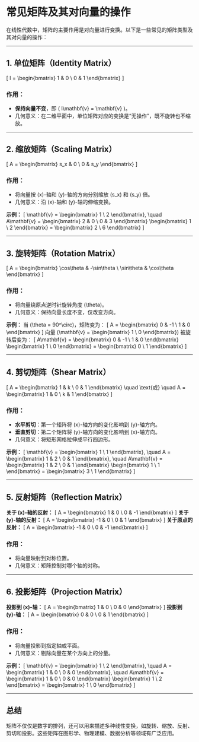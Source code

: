 # 常见矩阵及其对向量的操作

在线性代数中，矩阵的主要作用是对向量进行变换。以下是一些常见的矩阵类型及其对向量的操作：

---

## 1. 单位矩阵（Identity Matrix）
\[
I = \begin{bmatrix} 
1 & 0 \\ 
0 & 1 
\end{bmatrix}
\]
### 作用：
- **保持向量不变**，即 \( I\mathbf{v} = \mathbf{v} \)。
- 几何意义：在二维平面中，单位矩阵对应的变换是“无操作”，既不旋转也不缩放。

---

## 2. 缩放矩阵（Scaling Matrix）
\[
A = \begin{bmatrix} 
s_x & 0 \\ 
0 & s_y 
\end{bmatrix}
\]
### 作用：
- 将向量按 \(x\)-轴和 \(y\)-轴的方向分别缩放 \(s_x\) 和 \(s_y\) 倍。
- 几何意义：沿 \(x\)-轴和 \(y\)-轴的伸缩变换。

**示例：**
\[
\mathbf{v} = \begin{bmatrix} 1 \\ 2 \end{bmatrix}, \quad 
A\mathbf{v} = \begin{bmatrix} 
2 & 0 \\ 
0 & 3 
\end{bmatrix} \begin{bmatrix} 1 \\ 2 \end{bmatrix} = \begin{bmatrix} 2 \\ 6 \end{bmatrix}
\]

---

## 3. 旋转矩阵（Rotation Matrix）
\[
A = \begin{bmatrix} 
\cos\theta & -\sin\theta \\ 
\sin\theta & \cos\theta 
\end{bmatrix}
\]
### 作用：
- 将向量绕原点逆时针旋转角度 \(\theta\)。
- 几何意义：保持向量长度不变，仅改变方向。

**示例：** 当 \(\theta = 90^\circ\)，矩阵变为：
\[
A = \begin{bmatrix} 
0 & -1 \\ 
1 & 0 
\end{bmatrix}
\]
向量 \(\mathbf{v} = \begin{bmatrix} 1 \\ 0 \end{bmatrix}\) 被旋转后变为：
\[
A\mathbf{v} = \begin{bmatrix} 
0 & -1 \\ 
1 & 0 
\end{bmatrix} \begin{bmatrix} 
1 \\ 0 
\end{bmatrix} = \begin{bmatrix} 
0 \\ 1 
\end{bmatrix}
\]

---

## 4. 剪切矩阵（Shear Matrix）
\[
A = \begin{bmatrix} 
1 & k \\ 
0 & 1 
\end{bmatrix} \quad \text{或} \quad 
A = \begin{bmatrix} 
1 & 0 \\ 
k & 1 
\end{bmatrix}
\]
### 作用：
- **水平剪切**：第一个矩阵将 \(x\)-轴方向的变化影响到 \(y\)-轴方向。
- **垂直剪切**：第二个矩阵将 \(y\)-轴方向的变化影响到 \(x\)-轴方向。
- 几何意义：将矩形网格拉伸成平行四边形。

**示例：**
\[
\mathbf{v} = \begin{bmatrix} 1 \\ 1 \end{bmatrix}, \quad 
A = \begin{bmatrix} 
1 & 2 \\ 
0 & 1 
\end{bmatrix}, \quad 
A\mathbf{v} = \begin{bmatrix} 
1 & 2 \\ 
0 & 1 
\end{bmatrix} \begin{bmatrix} 
1 \\ 1 
\end{bmatrix} = \begin{bmatrix} 
3 \\ 1 
\end{bmatrix}
\]

---

## 5. 反射矩阵（Reflection Matrix）
**关于 \(x\)-轴的反射：**
\[
A = \begin{bmatrix} 
1 & 0 \\ 
0 & -1 
\end{bmatrix}
\]
**关于 \(y\)-轴的反射：**
\[
A = \begin{bmatrix} 
-1 & 0 \\ 
0 & 1 
\end{bmatrix}
\]
**关于原点的反射：**
\[
A = \begin{bmatrix} 
-1 & 0 \\ 
0 & -1 
\end{bmatrix}
\]
### 作用：
- 将向量映射到对称位置。
- 几何意义：矩阵控制对哪个轴的对称。

---

## 6. 投影矩阵（Projection Matrix）
**投影到 \(x\)-轴：**
\[
A = \begin{bmatrix} 
1 & 0 \\ 
0 & 0 
\end{bmatrix}
\]
**投影到 \(y\)-轴：**
\[
A = \begin{bmatrix} 
0 & 0 \\ 
0 & 1 
\end{bmatrix}
\]
### 作用：
- 将向量投影到指定轴或平面。
- 几何意义：剔除向量在某个方向上的分量。

**示例：**
\[
\mathbf{v} = \begin{bmatrix} 1 \\ 2 \end{bmatrix}, \quad 
A = \begin{bmatrix} 
1 & 0 \\ 
0 & 0 
\end{bmatrix}, \quad 
A\mathbf{v} = \begin{bmatrix} 
1 & 0 \\ 
0 & 0 
\end{bmatrix} \begin{bmatrix} 
1 \\ 2 
\end{bmatrix} = \begin{bmatrix} 
1 \\ 0 
\end{bmatrix}
\]

---

## 总结
矩阵不仅仅是数字的排列，还可以用来描述多种线性变换，如旋转、缩放、反射、剪切和投影。这些矩阵在图形学、物理建模、数据分析等领域有广泛应用。

